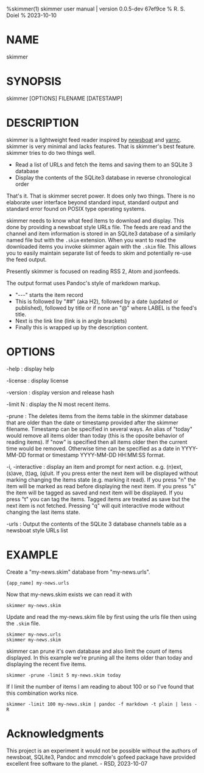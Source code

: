 %skimmer(1) skimmer user manual | version 0.0.5-dev 67ef9ce
% R. S. Doiel
% 2023-10-10

# NAME

skimmer

# SYNOPSIS

skimmer [OPTIONS] FILENAME [DATESTAMP]

# DESCRIPTION

skimmer is a lightweight feed reader inspired by [newsboat](https://newsboat.org) and
[yarnc](https://git.mills.io/yarnsocial/yarn). skimmer is very minimal and lacks features.
That is skimmer's best feature. skimmer tries to do two things well.

- Read a list of URLs and fetch the items and saving them to an SQLite 3 database
- Display the contents of the SQLite3 database in reverse chronological order

That's it. That is skimmer secret power. It does only two things. There is no elaborate
user interface beyond standard input, standard output and standard error found on POSIX
type operating systems.

skimmer needs to know what feed items to download and display. This done by providing a
newsboat style URLs file. The feeds are read and the channel and item information is
stored in an SQLite3 database of a similarly named file but with the `.skim`
extension. When you want to read the downloaded items you invoke skimmer again with
the `.skim` file.  This allows you to easily maintain separate list of feeds
to skim and potentially re-use the feed output.

Presently skimmer is focused on reading RSS 2, Atom and jsonfeeds.

The output format uses Pandoc's style of markdown markup. 
- "---" starts the item record
- This is followed by "##" (aka H2), followed by a date 
(updated or published), followed by title or if none an
"@<LABEL>" where LABEL is the feed's title. 
- Next is the link line (link is in angle brackets)
- Finally this is wrapped up by the description content.

# OPTIONS

-help
: display help

-license
: display license

-version
: display version and release hash

-limit N
: display the N most recent items.

-prune 
: The deletes items from the items table in the skimmer database that are older than the date
or timestamp provided after the skimmer filename.  Timestamp can be specified in several ways.
An alias of "today" would remove all items older than today (this is the oposite behavior of
reading items). If "now" is specified then all items older then the current time would be
removed. Otherwise time can be specified as a date in YYYY-MM-DD format or
timestamp YYYY-MM-DD HH:MM:SS format.

-i, -interactive
: display an item and prompt for next action. e.g. (n)ext, (s)ave, (t)ag, (q)uit. If you press
enter the next item will be displayed without marking changing the items state (e.g. marking it
read). If you press "n" the item will be marked as read before displaying the next item. If you
press "s" the item will be tagged as saved and next item will be displayed. If you press "t" you
can tag the items. Tagged items are treated as save but the next item is not fetched.
Pressing "q" will quit interactive mode without changing the last items state.

-urls
: Output the contents of the SQLite 3 database channels table as a newsboat style URLs list

# EXAMPLE

Create a "my-news.skim" database from "my-news.urls".

~~~
{app_name] my-news.urls
~~~

Now that my-news.skim exists we can read it with

~~~
skimmer my-news.skim
~~~

Update and read the my-news.skim file by first using the urls file then using the
`.skim` file.

~~~
skimmer my-news.urls
skimmer my-news.skim
~~~

skimmer can prune it's own database and also limit the count of items displayed.
In this example we're pruning all the items older than today and displaying the recent
five items.

~~~
skimmer -prune -limit 5 my-news.skim today
~~~

If I limit the number of items I am reading to about 100 or so I've found
that this combination works nice.

~~~
skimmer -limit 100 my-news.skim | pandoc -f markdown -t plain | less -R
~~~


# Acknowledgments

This project is an experiment it would not be possible without the authors of
newsboat, SQLite3, Pandoc and mmcdole's gofeed package have provided excellent
free software to the planet. - RSD, 2023-10-07


